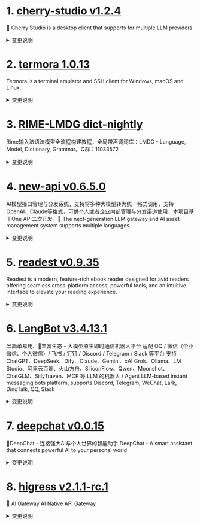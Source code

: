 
# 1. [cherry-studio v1.2.4](https://github.com/CherryHQ/cherry-studio/releases/tag/v1.2.4)  
🍒 Cherry Studio is a desktop client that supports for multiple LLM providers.
<details>
<summary>变更说明</summary>

## What's Changed
* fix(UI): Correct citation tooltip style in light theme by @purefkh in PR #4738
* Update LICENSE by @YinsenHo in PR #4744
* refactor(AgentPage): Refactor AgentPage UI by @teojs in PR #4737
* feat(AssistantItem UI): 优化助手Emoji显示 by @teojs in PR #4747
* fix: Update dashscoop provider configuration and enhance model editing functionality by @GeorgeDong32 in PR #4748
* Add 仿Claude样式主题 in README by @bjl101501 in PR #4751
* hotfix: 优化一些issue反馈 by @teojs in PR #4758
* feat(MCP): add resource management features and localization support by @vaayne in PR #4746
* feat: 优化webdav备份文件恢复管理功能 by @africa1207 in PR #4699
......  

</details>

# 2. [termora 1.0.13](https://github.com/TermoraDev/termora/releases/tag/1.0.13)  
Termora is a terminal emulator and SSH client for Windows, macOS and Linux.
<details>
<summary>变更说明</summary>

### New features/Updates

- Support setting background image ()
- Improve terminal close ()
- macOS supports running in the background ()

### Bug fixes

- Fix return to parent folder failure ()
- Fix last sync time ()
......  

</details>

# 3. [RIME-LMDG dict-nightly](https://github.com/amzxyz/RIME-LMDG/releases/tag/dict-nightly)  
Rime输入法语法模型全流程构建教程，全局带声调词库：LMDG - Language, Model, Dictionary, Grammar。Q群：11033572
<details>
<summary>变更说明</summary>

- `cn_dicts.zip`：最新的中文词库文件。
  

</details>

# 4. [new-api v0.6.5.0](https://github.com/QuantumNous/new-api/releases/tag/v0.6.5.0)  
AI模型接口管理与分发系统，支持将多种大模型转为统一格式调用，支持OpenAI、Claude等格式，可供个人或者企业内部管理与分发渠道使用，本项目基于One API二次开发。🍥 The next-generation LLM gateway and AI asset management system supports multiple languages.
<details>
<summary>变更说明</summary>

feat: support gemini output text and inline images. (close )  

</details>

# 5. [readest v0.9.35](https://github.com/readest/readest/releases/tag/v0.9.35)  
Readest is a modern, feature-rich ebook reader designed for avid readers offering seamless cross-platform access, powerful tools, and an intuitive interface to elevate your reading experience.
<details>
<summary>变更说明</summary>

## Release Highlight
* 🛠️ Fixed an issue where books without cover images can not be synced across devices
* 📱 Added in-app update support for Android
* 📚 You can now sort books by title or author in your library

## What's Changed
* fix: books without cover images now can be synced across devices by @chrox in PR #878
* feat: in-app updater for Android by @chrox in PR #885
* feat: add books sorting by title and author in the library page, closes  by @chrox in PR #887
* release: version 0.9.35 by @chrox in PR #888
......  

</details>

# 6. [LangBot v3.4.13.1](https://github.com/RockChinQ/LangBot/releases/tag/v3.4.13.1)  
😎简单易用、🧩丰富生态 - 大模型原生即时通信机器人平台 适配 QQ / 微信（企业微信、个人微信）/ 飞书 / 钉钉 / Discord / Telegram / Slack 等平台 支持 ChatGPT、DeepSeek、Dify、Claude、Gemini、xAI Grok、Ollama、LM Studio、阿里云百炼、火山方舟、SiliconFlow、Qwen、Moonshot、ChatGLM、SillyTraven、MCP 等 LLM 的机器人 / Agent LLM-based instant messaging bots platform, supports Discord, Telegram, WeChat, Lark, DingTalk, QQ, Slack
<details>
<summary>变更说明</summary>

## What's Changed
* chore: perf issue template by @RockChinQ in PR #1289
* fix: bailian api streaming mode can't be established by @wangcham in PR #1292
* Telegram supergroup fix by @wangcham in PR #1293
* fix: delete print function in lark by @wangcham in PR #1295
* fix: add reasoning content for deepseek-reasoner by @wangcham in PR #1296
* fix(moonshot): tool_call_id not found error () by @wangcham in PR #1298
* chore: release v3.4.13.1 by @RockChinQ in PR #1299


......  

</details>

# 7. [deepchat v0.0.15](https://github.com/ThinkInAIXYZ/deepchat/releases/tag/v0.0.15)  
🐬DeepChat - 连接强大AI与个人世界的智能助手 DeepChat - A smart assistant that connects powerful AI to your personal world
<details>
<summary>变更说明</summary>

## 🚀 DeepChat 0.0.15 正式发布 | 重新定义你的 AI 对话体验！
—— 更强大，更灵活，更智能，开启高效沟通新高度 🌟
#
## ✨ 本次主要更新内容 ✨
* 内置了视觉MCP让每个模型都有视觉能力 @deepinfect in PR #220
* 内置了Brave和博查两家搜索API的MCP @zerob13 in PR #218
* 开发了针对 DeepChat 特有的 PowerPack MCP，提供 Node 代码执行，真实时间获取，网页阅读能力给模型，让模型的回答更加可靠准确https://github.com/ThinkInAIXYZ/deepchat/commit/81c01f7098aad64377c42bc6480f01847489773e
* 文件功能强化，支持剪贴板 @deepinfect in PR #217
* 自动更新支持，下个版本就可以自动更新啦 @zerob13 in PR #216
* 性能优化 @deepinfect in PR #219
......  

</details>

# 8. [higress v2.1.1-rc.1](https://github.com/alibaba/higress/releases/tag/v2.1.1-rc.1)  
🤖 AI Gateway AI Native API Gateway
<details>
<summary>变更说明</summary>

## What's Changed
* feat: update custom-response plugin to returns different content for different response statuse by @Fengxq2014 in PR #2002
* polish translate-readme action by @littlejiancc in PR #2020
* Feat dynamic tool reset by @luoxiner in PR #2031
* fix: ai statistics doc by @cr7258 in PR #2040
* mcp: support amap auto ip detection by @johnlanni in PR #2041
* [frontend-gray] Refactor the business logic to be more friendly towards micro frontends and multi-version support. by @heimanba in PR #2011
* support nacos namespace by @luoxiner in PR #2045
* fix: fix param mapping use %v instead of %s by @luoxiner in PR #2046
* fix: Escape asterisk characters in ai-proxy documents by @CH3CHO in PR #1999
......  

</details>

